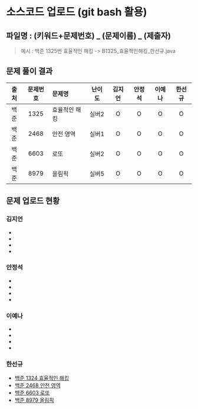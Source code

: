 # 소스코드 업로드 (git bash 활용)


## 파일명 : (키워드+문제번호) _ (문제이름) _ (제출자)
>예시 : 백준 1325번 효율적인 해킹 -> B1325_효율적인해킹_한선규.java

## 문제 풀이 결과
<!-- Table -->
|출처|문제번호|문제명|난이도|김지언|안정석|이예나|한선규|
|:--:|:--:|:--|:--:|:--:|:--:|:--:|:--:|
|백준|1325|효율적인 해킹|실버2|O|O|O|O|
|백준|2468|안전 영역|실버1|O|O|O|O|
|백준|6603|로또|실버2|O|O|O|O|
|백준|8979|올림픽|실버5|O|O|O|O|

## 문제 업로드 현황

### 김지언
-
-
-
-

### 안정석
-
-
-
-

### 이예나
- 
-
-
-

### 한선규
- [백준 1324 효율적인 해킹](https://github.com/S6-Daejeon4-Study/D4-4idiots-Study/blob/main/1%EC%A3%BC%EC%B0%A8/%EB%B0%B1%EC%A4%80%201325%20%ED%9A%A8%EC%9C%A8%EC%A0%81%EC%9D%B8%20%ED%95%B4%ED%82%B9/B1325_%ED%9A%A8%EC%9C%A8%EC%A0%81%EC%9D%B8%ED%95%B4%ED%82%B9_%ED%95%9C%EC%84%A0%EA%B7%9C.java)
- [백준 2468 안전 영역](https://github.com/S6-Daejeon4-Study/D4-4idiots-Study/blob/main/1%EC%A3%BC%EC%B0%A8/%EB%B0%B1%EC%A4%80%202468%20%EC%95%88%EC%A0%84%20%EC%98%81%EC%97%AD/B2468_%EC%95%88%EC%A0%84%EC%98%81%EC%97%AD_%ED%95%9C%EC%84%A0%EA%B7%9C.java)
- [백준 6603 로또](https://github.com/S6-Daejeon4-Study/D4-4idiots-Study/blob/main/1%EC%A3%BC%EC%B0%A8/%EB%B0%B1%EC%A4%80%206603%20%EB%A1%9C%EB%98%90/B6603_%EB%A1%9C%EB%98%90_%ED%95%9C%EC%84%A0%EA%B7%9C.java)
- [백준 8979 올림픽](https://github.com/S6-Daejeon4-Study/D4-4idiots-Study/blob/main/1%EC%A3%BC%EC%B0%A8/%EB%B0%B1%EC%A4%80%208979%20%EC%98%AC%EB%A6%BC%ED%94%BD/B8979_%EC%98%AC%EB%A6%BC%ED%94%BD_%ED%95%9C%EC%84%A0%EA%B7%9C.java)
